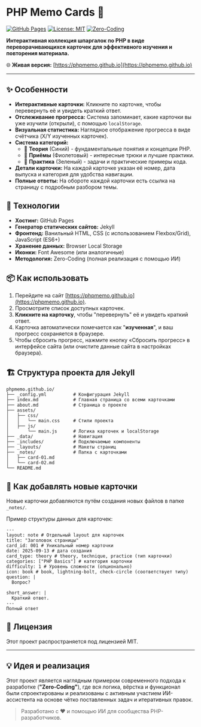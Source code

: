 # PHP Memo Cards 🐘

[![GitHub Pages](https://img.shields.io/badge/GitHub%20Pages-Deployed-brightgreen?style=flat&logo=github)](https://phpmemo.github.io)
[![License: MIT](https://img.shields.io/badge/License-MIT-yellow.svg)](https://opensource.org/licenses/MIT)
[![Zero-Coding](https://img.shields.io/badge/Built%20with-Zero--Coding%20AI%20Assistance-blueviolet)](https://github.com/phpmemo/phpmemo.github.io)

**Интерактивная коллекция шпаргалок по PHP в виде переворачивающихся карточек для эффективного изучения и повторения материала.**

🌐 **Живая версия:** [https://phpmemo.github.io](https://phpmemo.github.io)

---

## ✨ Особенности

*   **Интерактивные карточки:** Кликните по карточке, чтобы перевернуть её и увидеть краткий ответ.
*   **Отслеживание прогресса:** Система запоминает, какие карточки вы уже изучили (открыли), с помощью `localStorage`.
*   **Визуальная статистика:** Наглядное отображение прогресса в виде счётчика (X/Y изученных карточек).
*   **Система категорий:**
    *   🧠 **Теория** (Синий) - фундаментальные понятия и концепции PHP.
    *   🎩 **Приёмы** (Фиолетовый) - интересные трюки и лучшие практики.
    *   🔨 **Практика** (Зеленый) - задачи и практические примеры кода.
*   **Детали карточки:** На каждой карточке указан её номер, дата выпуска и категория для удобства навигации.
*   **Полные ответы:** На обороте каждой карточки есть ссылка на страницу с подробным разбором темы.

## 🚀 Технологии

*   **Хостинг:** GitHub Pages
*   **Генератор статических сайтов:** Jekyll
*   **Фронтенд:** Ванильный HTML, CSS (с использованием Flexbox/Grid), JavaScript (ES6+)
*   **Хранение данных:** Browser Local Storage
*   **Иконки:** Font Awesome (или аналогичные)
*   **Методология:** Zero-Coding (полная реализация с помощью ИИ)

## 📦 Как использовать

1.  Перейдите на сайт [https://phpmemo.github.io](https://phpmemo.github.io).
2.  Просмотрите список доступных карточек.
3.  **Кликните на карточку**, чтобы "перевернуть" её и увидеть краткий ответ.
4.  Карточка автоматически помечается как "**изученная**", и ваш прогресс сохраняется в браузере.
5.  Чтобы сбросить прогресс, нажмите кнопку «Сбросить прогресс» в интерфейсе сайта (или очистите данные сайта в настройках браузера).

## 🏗️ Структура проекта для Jekyll

```
phpmemo.github.io/
├── _config.yml          # Конфигурация Jekyll
├── index.md             # Главная страница со всеми карточками
├── about.md             # Cтраница о проекте
├── assets/
│   ├── css/
│   │   └── main.css     # Стили проекта
│   ├── js/
│       └── main.js      # Логика карточек и localStorage
├── _data/               # Навигация
├── _includes/           # Подключаемые компоненты
├── _layouts/            # Макеты страниц
├── _notes/              # Папка с карточками
│   ├── card-01.md
│   └── card-02.md
└── README.md
```

## 🧩 Как добавлять новые карточки

Новые карточки добавляются путём создания новых файлов в папке `_notes/`.

Пример структуры данных для карточек:

```
---
layout: note # Отдельный layout для карточек
title: "Заголовок страницы"
card_id: 001 # Уникальный номер карточки
date: 2025-09-13 # дата создания
card_type: theory # theory, technique, practice (тип карточки)
categories: ["PHP Basics"] # категория карточки
difficulty: 1 # Уровень сложности (опционально)
icon: book # book, lightning-bolt, check-circle (соответствует типу)
question: |
  Вопрос?

short_answer: |
  Краткий ответ.
---
Полный ответ
```

## 📜 Лицензия

Этот проект распространяется под лицензией MIT.

---

## 💡 Идея и реализация

Этот проект является наглядным примером современного подхода к разработке (**"Zero-Coding"**), где вся логика, вёрстка и функционал были спроектированы и реализованы с активным участием ИИ-ассистента на основе чётко поставленных задач и итеративных правок.

> Разработано с ❤️ и помощью ИИ для сообщества PHP-разработчиков.
